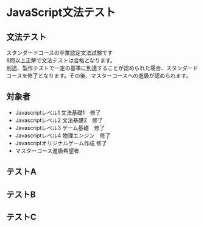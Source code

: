 # JavaScript文法テスト

## 文法テスト
スタンダードコースの卒業認定文法試験です  
8問以上正解で文法テストは合格となります。  
別途、製作テストで一定の基準に到達することが認められた場合、スタンダードコースを修了となります。その後、マスターコースへの進級が認められます。  

## 対象者
* Javascriptレベル1 文法基礎1　修了
* Javascriptレベル2 文法基礎2　修了
* Javascriptレベル3 ゲーム基礎　修了
* Javascriptレベル4 物理エンジン　修了
* Javascriptオリジナルゲーム作成 修了
* マスターコース進級希望者

## テストA
## テストB
## テストC
